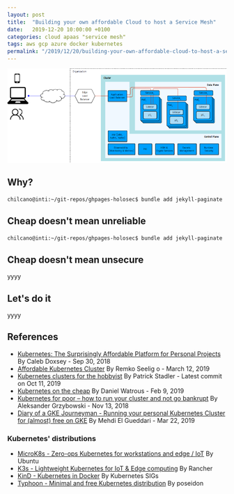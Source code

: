 ```yaml
---
layout: post
title:  "Building your own affordable Cloud to host a Service Mesh"
date:   2019-12-20 10:00:00 +0100
categories: cloud apaas "service mesh" 
tags: aws gcp azure docker kubernetes 
permalink: "/2019/12/20/building-your-own-affordable-cloud-to-host-a-service-mesh"
---
```


![Service Mesh hosted in a Container-based Cloud](/assets/img/20191220-service-mesh-01-reference-architecture.png "Service Mesh hosted in a Container-based Cloud")

<!-- more -->

## Why?

```sh
chilcano@inti:~/git-repos/ghpages-holosec$ bundle add jekyll-paginate
```

## Cheap doesn't mean unreliable

```sh
chilcano@inti:~/git-repos/ghpages-holosec$ bundle add jekyll-paginate
```


## Cheap doesn't mean unsecure

yyyy

## Let's do it

yyyy

## References

- [Kubernetes: The Surprisingly Affordable Platform for Personal Projects](https://www.doxsey.net/blog/kubernetes--the-surprisingly-affordable-platform-for-personal-projects) By Caleb Doxsey - Sep 30, 2018
- [Affordable Kubernetes Cluster](https://devonblog.com/containers/affordable-kubernetes-cluster/) By Remko Seelig o - March 12, 2019
- [Kubernetes clusters for the hobbyist](https://github.com/hobby-kube/guide) By Patrick Stadler - Latest commit on Oct 11, 2019
- [Kubernetes on the cheap](https://software.danielwatrous.com/kubernetes-on-the-cheap/) By Daniel Watrous - Feb 9, 2019
- [Kubernetes for poor – how to run your cluster and not go bankrupt](https://itsilesia.com/kubernetes-for-poor-how-to-run-your-cluster-and-not-go-bankrupt/) By Aleksander Grzybowski - Nov 13, 2018
- [Diary of a GKE Journeyman - Running your personal Kubernetes Cluster for (almost) free on GKE](https://mehdi.me/running-a-personal-kubernetes-cluster-for-almost-from-on-gke/) By Mehdi El Gueddari - Mar 22, 2019 

### Kubernetes' distributions

- [MicroK8s - Zero-ops Kubernetes for workstations and edge / IoT](https://microk8s.io/) By Ubuntu
- [K3s - Lightweight Kubernetes for IoT & Edge computing](https://k3s.io/) By Rancher
- [KinD - Kubernetes in Docker](https://github.com/kubernetes-sigs/kind) By Kubernetes SIGs
- [Typhoon - Minimal and free Kubernetes distribution](https://github.com/poseidon/typhoon) By poseidon
